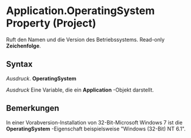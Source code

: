 
# Application.OperatingSystem Property (Project)

Ruft den Namen und die Version des Betriebssystems. Read-only  **Zeichenfolge**.


## Syntax

 _Ausdruck_. **OperatingSystem**

 _Ausdruck_ Eine Variable, die ein **Application** -Objekt darstellt.


## Bemerkungen

In einer Vorabversion-Installation von 32-Bit-Microsoft Windows 7 ist die  **OperatingSystem** -Eigenschaft beispielsweise "Windows (32-Bit) NT 6.1".

